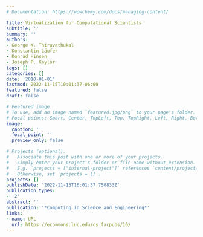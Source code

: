 ```yaml
---
# Documentation: https://wowchemy.com/docs/managing-content/

title: Virtualization for Computational Scientists
subtitle: ''
summary: ''
authors:
- George K. Thiruvathukal
- Konstantin Läufer
- Konrad Hinsen
- Joseph P. Kaylor
tags: []
categories: []
date: '2010-01-01'
lastmod: 2022-11-15T10:01:37-06:00
featured: false
draft: false

# Featured image
# To use, add an image named `featured.jpg/png` to your page's folder.
# Focal points: Smart, Center, TopLeft, Top, TopRight, Left, Right, BottomLeft, Bottom, BottomRight.
image:
  caption: ''
  focal_point: ''
  preview_only: false

# Projects (optional).
#   Associate this post with one or more of your projects.
#   Simply enter your project's folder or file name without extension.
#   E.g. `projects = ["internal-project"]` references `content/project/deep-learning/index.md`.
#   Otherwise, set `projects = []`.
projects: []
publishDate: '2022-11-15T16:01:37.750833Z'
publication_types:
- '2'
abstract: ''
publication: '*Computing in Science and Engineering*'
links:
- name: URL
  url: https://ecommons.luc.edu/cs_facpubs/16/
---
```

